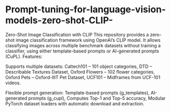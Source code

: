 # Prompt-tuning-for-language-vision-models-zero-shot-CLIP-
Zero-Shot Image Classification with CLIP
This repository provides a zero-shot image classification framework using OpenAI’s CLIP model. It allows classifying images across multiple benchmark datasets without training a classifier, using either template-based prompts or AI-generated prompts (CuPL).
Features:

Supports multiple datasets: Caltech101 – 101 object categories, DTD – Describable Textures Dataset, Oxford Flowers – 102 flower categories, Oxford Pets – Oxford-IIIT Pet Dataset, UCF101 – Midframes from UCF-101 videos.

Flexible prompt generation: Template-based prompts (g_templates), AI-generated prompts (g_cupl), Computes Top-1 and Top-5 accuracy, Modular PyTorch dataset loaders with automatic download and extraction.
